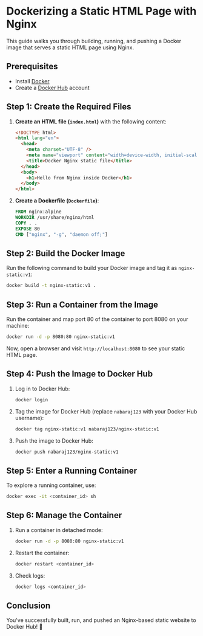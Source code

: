 # Dockerizing a Static HTML Page with Nginx

This guide walks you through building, running, and pushing a Docker image that serves a static HTML page using Nginx.

## Prerequisites

- Install [Docker](https://www.docker.com/get-started)
- Create a [Docker Hub](https://hub.docker.com/) account

## Step 1: Create the Required Files

1. **Create an HTML file (`index.html`)** with the following content:

   ```html
   <!DOCTYPE html>
   <html lang="en">
     <head>
       <meta charset="UTF-8" />
       <meta name="viewport" content="width=device-width, initial-scale=1.0" />
       <title>Docker Nginx static file</title>
     </head>
     <body>
       <h1>Hello from Nginx inside Docker</h1>
     </body>
   </html>
   ```

2. **Create a Dockerfile (`Dockerfile`)**:

   ```dockerfile
   FROM nginx:alpine
   WORKDIR /usr/share/nginx/html
   COPY . .
   EXPOSE 80
   CMD ["nginx", "-g", "daemon off;"]
   ```

## Step 2: Build the Docker Image

Run the following command to build your Docker image and tag it as `nginx-static:v1`:

```sh
docker build -t nginx-static:v1 .
```

## Step 3: Run a Container from the Image

Run the container and map port 80 of the container to port 8080 on your machine:

```sh
docker run -d -p 8080:80 nginx-static:v1
```

Now, open a browser and visit `http://localhost:8080` to see your static HTML page.

## Step 4: Push the Image to Docker Hub

1. Log in to Docker Hub:

   ```sh
   docker login
   ```

2. Tag the image for Docker Hub (replace `nabaraj123` with your Docker Hub username):

   ```sh
   docker tag nginx-static:v1 nabaraj123/nginx-static:v1
   ```

3. Push the image to Docker Hub:

   ```sh
   docker push nabaraj123/nginx-static:v1
   ```

## Step 5: Enter a Running Container

To explore a running container, use:

```sh
docker exec -it <container_id> sh
```

## Step 6: Manage the Container

1. Run a container in detached mode:

   ```sh
   docker run -d -p 8080:80 nginx-static:v1
   ```

2. Restart the container:

   ```sh
   docker restart <container_id>
   ```

3. Check logs:

   ```sh
   docker logs <container_id>
   ```

## Conclusion

You've successfully built, run, and pushed an Nginx-based static website to Docker Hub! 🚀
